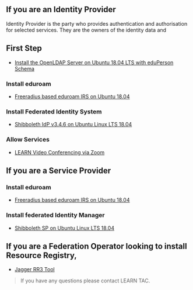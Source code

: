 ## If you are an Identity Provider
Identity Provider is the party who provides authentication and authorisation for selected services. They are the owners of the identity data and

<h2>First Step</h2>

* [Install the OpenLDAP Server on Ubuntu 18.04 LTS with eduPerson Schema](../Ldap-with-eduperson.md)

### Install eduroam

* [Freeradius based eduroam IRS on Ubuntu 18.04](eduroam-IRS.md)

### Install Federated Identity System

* [Shibboleth IdP v3.4.6 on Ubuntu Linux LTS 18.04](Shibboleth3.4.6-Ubuntu18.04.md)

### Allow Services

* [LEARN Video Conferencing via Zoom](Enable%20Zoom%20Video%20Conferencing.md)

## If you are a Service Provider

### Install eduroam

* [Freeradius based eduroam IRS on Ubuntu 18.04](eduroam-IRS.md)

### Install federated Identity Manager

* [Shibboleth SP on Ubuntu Linux LTS 18.04](SP_Ubuntu1804.md)

## If you are a Federation Operator looking to install Resource Registry,

* [Jagger RR3 Tool](rr3.md)


>If you have any questions please contact LEARN TAC.
